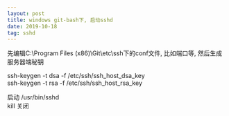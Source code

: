 ```yaml
---
layout: post
title: windows git-bash下, 启动sshd
date: 2019-10-18
tag: sshd
---
```


先编辑C:\Program Files (x86)\Git\etc\ssh下的conf文件, 比如端口等,
然后生成服务器端秘钥



ssh-keygen -t dsa -f /etc/ssh/ssh_host_dsa_key <br/>
ssh-keygen -t rsa -f /etc/ssh/ssh_host_rsa_key


启动 /usr/bin/sshd <br />
kill 关闭
